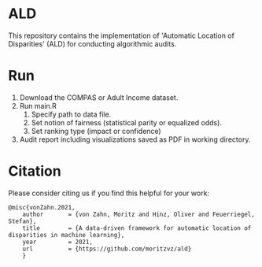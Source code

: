 # ALD
This repository contains the implementation of 'Automatic Location of Disparities' (ALD) for conducting algorithmic audits.

# Run
1. Download the COMPAS or Adult Income dataset.
2. Run main.R
   1. Specify path to data file.
   2. Set notion of fairness (statistical parity or equalized odds).
   3. Set ranking type (impact or confidence)
3. Audit report including visualizations saved as PDF in working directory.

# Citation
Please consider citing us if you find this helpful for your work:
```
@misc{vonZahn.2021,  
    author       = {von Zahn, Moritz and Hinz, Oliver and Feuerriegel, Stefan},  
    title        = {A data-driven framework for automatic location of disparities in machine learning},
    year         = 2021,  
    url          = {https://github.com/moritzvz/ald}  
    }
 ```

